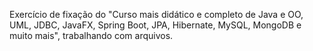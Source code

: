 Exercício de fixação do "Curso mais didático e completo de Java e OO, UML, JDBC, JavaFX, Spring Boot, JPA, Hibernate, MySQL, MongoDB e muito mais", trabalhando com arquivos.
